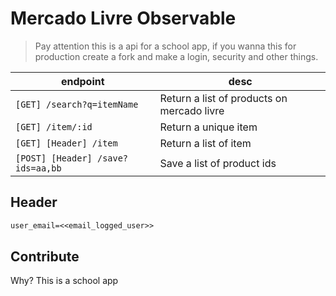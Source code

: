 # Mercado Livre Observable

> Pay attention this is a api for a school app, if you wanna this for production create a fork and make a login, security and other things.

| endpoint                          | desc                                       |
|-----------------------------------|--------------------------------------------|
| `[GET] /search?q=itemName`        | Return a list of products on mercado livre |
| `[GET] /item/:id`                 | Return a unique item                       |
| `[GET] [Header] /item`            | Return a list of item                      |
| `[POST] [Header] /save?ids=aa,bb` | Save a list of product ids                 |

## Header

```txt
user_email=<<email_logged_user>>
```

## Contribute

Why? This is a school app